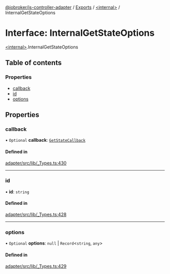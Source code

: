 [@iobroker/js-controller-adapter](../README.md) / [Exports](../modules.md) / [\<internal\>](../modules/internal_.md) / InternalGetStateOptions

# Interface: InternalGetStateOptions

[\<internal\>](../modules/internal_.md).InternalGetStateOptions

## Table of contents

### Properties

- [callback](internal_.InternalGetStateOptions.md#callback)
- [id](internal_.InternalGetStateOptions.md#id)
- [options](internal_.InternalGetStateOptions.md#options)

## Properties

### callback

• `Optional` **callback**: [`GetStateCallback`](../modules/internal_.md#getstatecallback)

#### Defined in

[adapter/src/lib/_Types.ts:430](https://github.com/ioBroker/ioBroker.js-controller/blob/818c4029/packages/adapter/src/lib/_Types.ts#L430)

___

### id

• **id**: `string`

#### Defined in

[adapter/src/lib/_Types.ts:428](https://github.com/ioBroker/ioBroker.js-controller/blob/818c4029/packages/adapter/src/lib/_Types.ts#L428)

___

### options

• `Optional` **options**: ``null`` \| `Record`\<`string`, `any`\>

#### Defined in

[adapter/src/lib/_Types.ts:429](https://github.com/ioBroker/ioBroker.js-controller/blob/818c4029/packages/adapter/src/lib/_Types.ts#L429)
